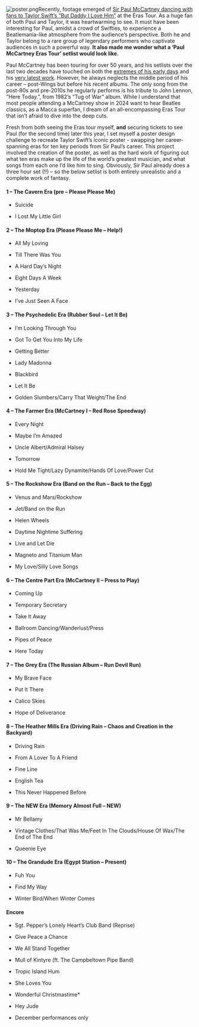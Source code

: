 ![poster.png](https://images.squarespace-cdn.com/content/v1/6675c8fbd9cd1009c56fc898/a24a131c-0331-4acb-996b-4ac4bc3e405d/poster.png)Recently, footage emerged of [Sir Paul McCartney dancing with fans to Taylor Swift’s “But Daddy I Love Him”](https://www.billboard.com/music/music-news/paul-mccartney-taylor-swift-dance-but-daddy-i-love-him-london-1235716028/) at the Eras Tour. As a huge fan of both Paul and Taylor, it was heartwarming to see. It must have been interesting for Paul, amidst a crowd of Swifties, to experience a Beatlemania-like atmosphere from the audience’s perspective. Both he and Taylor belong to a rare group of legendary performers who captivate audiences in such a powerful way. **It also made me wonder what a ‘Paul McCartney Eras Tour’ setlist would look like.**

Paul McCartney has been touring for over 50 years, and his setlists over the last two decades have touched on both the [extremes of his early days](https://www.youtube.com/watch?v=s80WkUa2kps) and his [very latest work](https://www.youtube.com/watch?v=hshwhaEqm5Q). However, he always neglects the middle period of his career – post-Wings but before his recent albums. The only song from the post-80s and pre-2010s he regularly performs is his tribute to John Lennon, “Here Today.”, from 1982’s “Tug of War” album. While I understand that most people attending a McCartney show in 2024 want to hear Beatles classics, as a Macca superfan, I dream of an all-encompassing Eras Tour that isn’t afraid to dive into the deep cuts.

Fresh from both seeing the Eras tour myself, **and** securing tickets to see Paul (for the second time) later this year, I set myself a poster design challenge to recreate Taylor Swift’s iconic poster - swapping her career-spanning eras for ten key periods from Sir Paul’s career. This project involved the creation of the poster, as well as the hard work of figuring out what ten eras make up the life of the world’s greatest musician, and what songs from each one I’d like him to sing. Obviously, Sir Paul already does a three hour set (!!) – so the below setlist is both entirely unrealistic and a complete work of fantasy.

#### **1 – The Cavern Era** (pre – Please Please Me)

- Suicide
    
- I Lost My Little Girl
    

#### **2 – The Moptop Era** (Please Please Me – Help!)

- All My Loving
    
- Till There Was You
    
- A Hard Day’s Night
    
- Eight Days A Week
    
- Yesterday
    
- I’ve Just Seen A Face
    

#### **3 – The Psychedelic Era** (Rubber Soul – Let It Be)

- I’m Looking Through You
    
- Got To Get You Into My Life
    
- Getting Better
    
- Lady Madonna
    
- Blackbird
    
- Let It Be
    
- Golden Slumbers/Carry That Weight/The End
    

#### **4 – The Farmer Era** (McCartney I – Red Rose Speedway)

- Every Night
    
- Maybe I’m Amazed
    
- Uncle Albert/Admiral Halsey
    
- Tomorrow
    
- Hold Me Tight/Lazy Dynamite/Hands Of Love/Power Cut
    

#### **5 – The Rockshow Era** (Band on the Run – Back to the Egg)

- Venus and Mars/Rockshow
    
- Jet/Band on the Run
    
- Helen Wheels
    
- Daytime Nightime Suffering
    
- Live and Let Die
    
- Magneto and Titanium Man
    
- My Love/Silly Love Songs
    

#### **6 – The Centre Part Era** (McCartney II – Press to Play)

- Coming Up
    
- Temporary Secretary
    
- Take It Away
    
- Ballroom Dancing/Wanderlust/Press
    
- Pipes of Peace
    
- Here Today
    

#### **7 – The Grey Era** (The Russian Album – Run Devil Run)

- My Brave Face
    
- Put It There
    
- Calico Skies
    
- Hope of Deliverance
    

#### **8 – The Heather Mills Era** (Driving Rain – Chaos and Creation in the Backyard)

- Driving Rain
    
- From A Lover To A Friend
    
- Fine Line
    
- English Tea
    
- This Never Happened Before
    

#### **9 – The NEW Era** (Memory Almost Full – NEW)

- Mr Bellamy
    
- Vintage Clothes/That Was Me/Feet In The Clouds/House Of Wax/The End of The End
    
- Queenie Eye
    

#### **10 – The Grandude Era** (Egypt Station – Present)

- Fuh You
    
- Find My Way
    
- Winter Bird/When Winter Comes
    

#### **Encore**

- Sgt. Pepper’s Lonely Heart’s Club Band (Reprise)
    
- Give Peace a Chance
    
- We All Stand Together
    
- Mull of Kintyre (ft. The Campbeltown Pipe Band)
    
- Tropic Island Hum
    
- She Loves You
    
- Wonderful Christmastime*
    
- Hey Jude
    

* December performances only